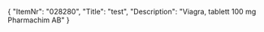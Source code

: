 {
  "ItemNr": "028280",
  "Title": "test",
  "Description": "Viagra, tablett 100 mg Pharmachim AB"
}